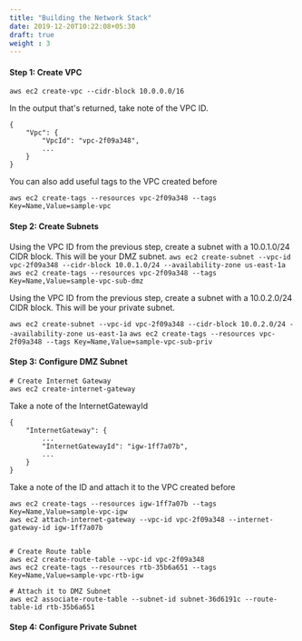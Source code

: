 ```yaml
---
title: "Building the Network Stack"
date: 2019-12-20T10:22:08+05:30
draft: true
weight : 3
---
```


#### Step 1: Create VPC

```
aws ec2 create-vpc --cidr-block 10.0.0.0/16
```

In the output that's returned, take note of the VPC ID.

```
{
    "Vpc": {
        "VpcId": "vpc-2f09a348", 
        ...
    }
}

```
You can also add useful tags to the VPC created before 

```aws ec2 create-tags --resources vpc-2f09a348 --tags Key=Name,Value=sample-vpc```

#### Step 2: Create Subnets
Using the VPC ID from the previous step, create a subnet with a 10.0.1.0/24 CIDR block. This will be your DMZ subnet. 
```aws ec2 create-subnet --vpc-id vpc-2f09a348 --cidr-block 10.0.1.0/24 --availability-zone us-east-1a```
```aws ec2 create-tags --resources vpc-2f09a348 --tags Key=Name,Value=sample-vpc-sub-dmz```

Using the VPC ID from the previous step, create a subnet with a 10.0.2.0/24 CIDR block. This will be your private subnet. 

```aws ec2 create-subnet --vpc-id vpc-2f09a348 --cidr-block 10.0.2.0/24 --availability-zone us-east-1a```
```aws ec2 create-tags --resources vpc-2f09a348 --tags Key=Name,Value=sample-vpc-sub-priv```

#### Step 3: Configure DMZ Subnet
```
# Create Internet Gateway
aws ec2 create-internet-gateway
```

Take a note of the InternetGatewayId

```
{
    "InternetGateway": {
        ...
        "InternetGatewayId": "igw-1ff7a07b", 
        ...
    }
}
```
Take a note of the ID and attach it to the VPC created before

```
aws ec2 create-tags --resources igw-1ff7a07b --tags Key=Name,Value=sample-vpc-igw
aws ec2 attach-internet-gateway --vpc-id vpc-2f09a348 --internet-gateway-id igw-1ff7a07b
```

```

# Create Route table
aws ec2 create-route-table --vpc-id vpc-2f09a348
aws ec2 create-tags --resources rtb-35b6a651 --tags Key=Name,Value=sample-vpc-rtb-igw

# Attach it to DMZ Subnet
aws ec2 associate-route-table --subnet-id subnet-36d6191c --route-table-id rtb-35b6a651

```

#### Step 4: Configure Private Subnet


